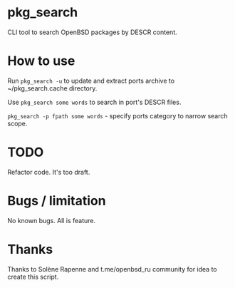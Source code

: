# pkg_search

CLI tool to search OpenBSD packages by DESCR content.

# How to use

Run `pkg_search -u` to update and extract ports archive to ~/pkg_search.cache directory.

Use `pkg_search some words` to search in port's DESCR files.

`pkg_search -p fpath some words` - specify ports category to narrow search scope.

# TODO

Refactor code. It's too draft.

# Bugs / limitation

No known bugs. All is feature.

# Thanks

Thanks to Solène Rapenne and t.me/openbsd_ru community for idea to create this script.
